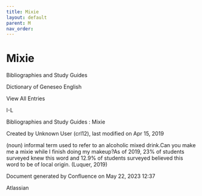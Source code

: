 ```yaml
---
title: Mixie
layout: default
parent: M
nav_order:
---
```


# Mixie

Bibliographies and Study Guides

Dictionary of Geneseo English

View All Entries

I-L

Bibliographies and Study Guides : Mixie

Created by  Unknown User (crl12), last modified on Apr 15, 2019

(noun) informal term used to refer to an alcoholic mixed drink.Can you make me a mixie while I finish doing my makeup?As of 2019, 23% of students surveyed knew this word and 12.9% of students surveyed believed this word to be of local origin. (Luquer, 2019)

Document generated by Confluence on May 22, 2023 12:37

Atlassian
